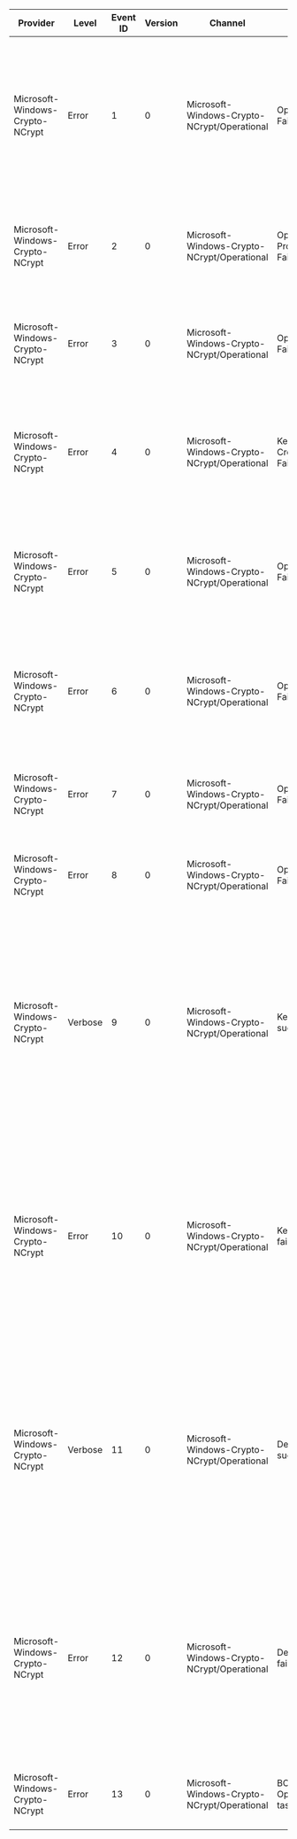 Provider                         |  Level    |  Event ID  |  Version  |  Channel                                      |  Task                               |  Opcode  |  Keyword                               |  Message
---------------------------------|-----------|------------|-----------|-----------------------------------------------|-------------------------------------|----------|----------------------------------------|----------------------------------------------------------------------------------------------------------------------------------------------------------------------------------------------------------------------------------------------------------------------------------------------------------------------
Microsoft-Windows-Crypto-NCrypt  |  Error    |  1         |  0        |  Microsoft-Windows-Crypto-NCrypt/Operational  |  Operation Failure                  |          |  NCrypt Operation                      |  Cryptographic Operation failed. Cryptographic Parameters: 	OperationType:	{OperationType} 	Provider Name:	{ProviderName} 	Key Name:	{KeyName} 	Key Type:	{KeyType} 	Algorithm Name:	{AlgorithmName} Failure Information: 	Return Code:	{Status}
Microsoft-Windows-Crypto-NCrypt  |  Error    |  2         |  0        |  Microsoft-Windows-Crypto-NCrypt/Operational  |  Open Provider Failure              |          |  NCrypt Operation                      |  Open Provider operation failed. Cryptographic Parameters: 	Provider Name:	{ProviderName} Failure Information: 	Return Code:	{ProcessName}
Microsoft-Windows-Crypto-NCrypt  |  Error    |  3         |  0        |  Microsoft-Windows-Crypto-NCrypt/Operational  |  Open Key Failure                   |          |  NCrypt Operation                      |  Open Key operation failed. Cryptographic Parameters: 	Provider Name:	{ProviderName} 	Key Name:	{KeyName} Failure Information: 	Return Code:	{Status}
Microsoft-Windows-Crypto-NCrypt  |  Error    |  4         |  0        |  Microsoft-Windows-Crypto-NCrypt/Operational  |  Key Creation Failure               |          |  NCrypt Operation                      |  Create Key operation failed. Cryptographic Parameters: 	Provider Name:	{ProviderName} 	Key Name:	{KeyName} 	Algorithm Name:	{AlgorithmName} 	Flags:		{Flags} Failure Information:  	Return Code:	{Status}
Microsoft-Windows-Crypto-NCrypt  |  Error    |  5         |  0        |  Microsoft-Windows-Crypto-NCrypt/Operational  |  Operation Failure                  |          |  Secret Protection                     |  Protect Key operation failed. Cryptographic Parameters: 	Protector Name:	{ProtectorName} 	Protector Attributes:			{ProtectorAttributes} 	Flags:		{Flags} Failure Information: 	Return Code:	{Status}
Microsoft-Windows-Crypto-NCrypt  |  Error    |  6         |  0        |  Microsoft-Windows-Crypto-NCrypt/Operational  |  Operation Failure                  |          |  Secret Protection                     |  Unprotect Key operation failed. Cryptographic Parameters: 	Protector Name:	{ProtectorName} 	Recipient Type:	{RecipientType} 	Flags:		{Flags} Failure Information: 	Return Code:	{Status}
Microsoft-Windows-Crypto-NCrypt  |  Error    |  7         |  0        |  Microsoft-Windows-Crypto-NCrypt/Operational  |  Operation Failure                  |          |  Secret Protection                     |  Protect Secret operation failed. Cryptographic Parameters: 	Flags:		{Flags} Failure Information: 	Return Code:	{Status}
Microsoft-Windows-Crypto-NCrypt  |  Error    |  8         |  0        |  Microsoft-Windows-Crypto-NCrypt/Operational  |  Operation Failure                  |          |  Secret Protection                     |  Unprotect Secret operation failed. Cryptographic Parameters: 	Flags:		{Flags} Failure Information: 	Return Code:	{Status}
Microsoft-Windows-Crypto-NCrypt  |  Verbose  |  9         |  0        |  Microsoft-Windows-Crypto-NCrypt/Operational  |  Key write succeeded                |          |  NCrypt Operation                      |  Key write succeeded. Provider Name:	{ProviderName} ModificationType: 		{KeyModificationType} Flags:		{Flags} Key Name:	{KeyName} Key File Name:	{KeyFileName} ProcessName:	{ProcessName} ProcessId:	{ProcessId} ServerThreadId:	{ThreadId} UserId:	{UserId} ServiceTag:	{ProviderName}0 Return Code:	{ProviderName}1
Microsoft-Windows-Crypto-NCrypt  |  Error    |  10        |  0        |  Microsoft-Windows-Crypto-NCrypt/Operational  |  Key write failed                   |          |  NCrypt Operation                      |  Key write failed. Provider Name:	{ProviderName} ModificationType: 		{KeyModificationType} Flags:		{Flags} Key Name:	{KeyName} Key File Name:	{KeyFileName} ProcessName:	{ProcessName} ProcessId:	{ProcessId} ServerThreadId:	{ThreadId} UserId:	{UserId} ServiceTag:	{ProviderName}0 Return Code:	{ProviderName}1
Microsoft-Windows-Crypto-NCrypt  |  Verbose  |  11        |  0        |  Microsoft-Windows-Crypto-NCrypt/Operational  |  Delete key succeeded               |          |  NCrypt Operation                      |  Delete key succeeded. Provider Name:	{ProviderName} Flags:		{Flags} DeletionType: 		{DeletionType} Key Name:	{KeyName} Key File Name:	{KeyFileName} ProcessName:	{ProcessName} ProcessId:	{ProcessId} ServerThreadId:	{ThreadId} UserId:	{UserId} ServiceTag:	{ProviderName}0 Return Code:	{ProviderName}1
Microsoft-Windows-Crypto-NCrypt  |  Error    |  12        |  0        |  Microsoft-Windows-Crypto-NCrypt/Operational  |  Delete key failed                  |          |  NCrypt Operation                      |  Delete key failed. Provider Name:	{ProviderName} Flags:		{Flags} DeletionType: 		{DeletionType} Key Name:	{KeyName} Key File Name:	{KeyFileName} ProcessName:	{ProcessName} ProcessId:	{ProcessId} ServerThreadId:	{ThreadId} UserId:	{UserId} ServiceTag:	{ProviderName}0 Return Code:	{ProviderName}1
Microsoft-Windows-Crypto-NCrypt  |  Error    |  13        |  0        |  Microsoft-Windows-Crypto-NCrypt/Operational  |  BCrypt ISO Operation task failure  |          |  BCrypt ISO Operation keyword failure  |  BCrypt ISO operation failedFunction: {Function}Info: {Info}Status: {StatusCode}. {StatusString}